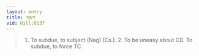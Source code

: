 ```yaml
---
layout: entry
title: འཁུལ་
vid: Hill:0137
---
```

> 1. To subdue, to subject (Nag) (Cs.). 2. To be uneasy about CD. To subdue, to force TC.
